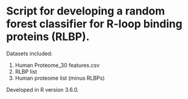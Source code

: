 # Script for developing a random forest classifier for R-loop binding proteins (RLBP). 

Datasets included:
1) Human Proteome_30 features.csv
2) RLBP list
3) Human proteome list (minus RLBPs)

Developed in R version 3.6.0.

